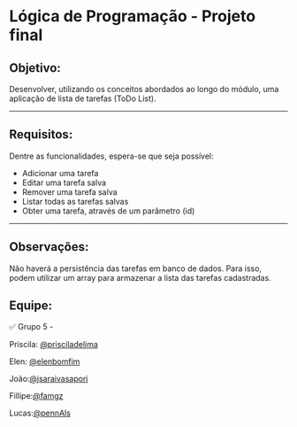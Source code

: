 
# Lógica de Programação - Projeto final

## Objetivo:

Desenvolver, utilizando os conceitos abordados ao longo do módulo, uma aplicação de lista de tarefas (ToDo List).

---

## Requisitos:

Dentre as funcionalidades, espera-se que seja possível:

- Adicionar uma tarefa
- Editar uma tarefa salva
- Remover uma tarefa salva
- Listar todas as tarefas salvas
- Obter uma tarefa, através de um parâmetro (id)

---

## Observações:

Não haverá a persistência das tarefas em banco de dados. Para isso, podem utilizar um array para armazenar a lista das tarefas cadastradas.

## Equipe:

✅ Grupo 5 -

 Priscila: [@prisciladelima](https://github.com/prisciladelima)

 Elen: [@elenbomfim](https://github.com/elenbomfim)

 João:[@jsaraivasapori](https://github.com/jsaraivasapori)

 Fillipe:[@famgz](https://github.com/famgz)

 Lucas:[@pennAls](https://github.com/pennAls)
